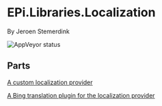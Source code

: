 ﻿# EPi.Libraries.Localization

By Jeroen Stemerdink

![AppVeyor status](https://ci.appveyor.com/api/projects/status/github/jstemerdink/EPi.Libraries.Localization?branch=master&svg=true)

## Parts

[A custom localization provider](EPi.Libraries.Localization/README.md)

[A Bing translation plugin for the localization provider](EPi.Libraries.Localization.Bing/README.md)


